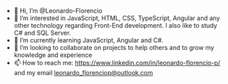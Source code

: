 - 👋 Hi, I’m @Leonardo-Florencio
- 👀 I’m interested in JavaScript, HTML, CSS, TypeScript, Angular and any other technology regarding Front-End development. I also like to study C# and SQL Server.
- 🌱 I’m currently learning JavaScript, Angular and C#.
- 💞️ I’m looking to collaborate on projects to help others and to grow my knowledge and experience
- 📫 How to reach me: https://www.linkedin.com/in/leonardo-florencio-p/ and my email leonardo_florenciop@outlook.com
